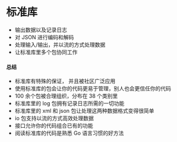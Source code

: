 标准库
========
- 输出数据以及记录日志
- 对 JSON 进行编码和解码
- 处理输入/输出，并以流的方式处理数据
- 让标准库里多个包协同工作




#### 总结
- 标准库有特殊的保证， 并且被社区广泛应用
- 使用标准库的包会让你的代码更易于管理，别人也会更信任你的代码
- 100 余个包被合理组织，分布在 38 个类别里
- 标准库里的 log 包拥有记录日志所需的一切功能
- 标准库里的 xml 和 json 包让处理这两种数据格式变得很简单
- io 包支持以流的方式高效处理数据
- 接口允许你的代码组合已有的功能
- 阅读标准库的代码是熟悉 Go 语言习惯的好方法